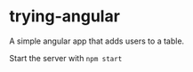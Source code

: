 trying-angular
==============

A simple angular app that adds users to a table.

Start the server with ```npm start```